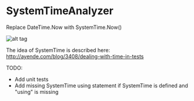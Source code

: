 # SystemTimeAnalyzer

Replace DateTime.Now with SystemTime.Now()

![alt tag](http://if.pw.edu.pl/~ludwik/images/systemtime.now.png)

The idea of SystemTime is described here:
http://ayende.com/blog/3408/dealing-with-time-in-tests

TODO:
- Add unit tests
- Add missing SystemTime using statement if SystemTime is defined and "using" is missing
